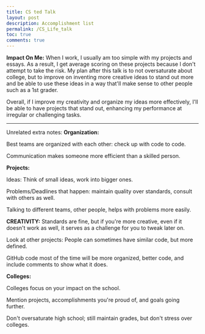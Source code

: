 ```yaml
---
title: CS ted Talk
layout: post
description: Accomplishment list
permalink: /CS_Life_talk
toc: true
comments: true
---
```


**Impact On Me:**
When I work, I usually am too simple with my projects and essays. As a result, I get average scoring on these projects because I don't attempt to take the risk. My plan after this talk is to not oversaturate about college, but to improve on inventing more creative ideas to stand out more and be able to use these ideas in a way that'll make sense to other people such as a 1st grader.

Overall, if I improve my creativity and organize my ideas more effectively, I'll be able to have projects that stand out, enhancing my performance at irregular or challenging tasks.










---
Unrelated extra notes:
**Organization:**

Best teams are organized with each other: check up with code to code.

Communication makes someone more efficient than a skilled person.


**Projects:**

Ideas: Think of small ideas, work into bigger ones.

Problems/Deadlines that happen: maintain quality over standards, consult with others as well.

Talking to different teams, other people, helps with problems more easily.


**CREATIVITY:** Standards are fine, but if you're more creative, even if it doesn't work as well, it serves as a challenge for you to tweak later on.

Look at other projects:
People can sometimes have similar code, but more defined.

GitHub code most of the time will be more organized, better code, and include comments to show what it does.


**Colleges:**

Colleges focus on your impact on the school.

Mention projects, accomplishments you're proud of, and goals going further.

Don't oversaturate high school; still maintain grades, but don't stress over colleges.
